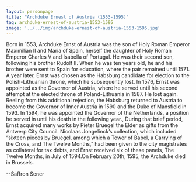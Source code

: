 ```yaml
---
layout: personpage
title: "Archduke Ernest of Austria (1553-1595)"
tag: archduke-ernest-of-austria-1553-1595
image: '../../img/archduke-ernest-of-austria-1553-1595.jpg'
---
```


<p>Born in 1553, Archduke Ernst of Austria was the son of  Holy Roman Emperor Maximilian II and Maria of Spain, herself the daughter of Holy Roman Emperor Charles V and Isabella of Portugal. He was their second son, following his brother Rudolf II. When he was ten years old, he and his brother were sent to Spain for education, where the pair remained until 1571. A year later,  Ernst was chosen as the Habsburg candidate for election to the Polish-Lithuanian throne, which he subsequently lost. In 1576, Ernst was appointed as the Governor of Austria, where he served until his second attempt at the elected throne of Poland-Lithuania in 1587. He lost again. Reeling from this additional rejection, the Habsburg returned to Austria to become the Governor of Inner Austria in 1590 and the Duke of Mansfield in 1593. In 1594, he was appointed the Governor of the Netherlands, a position he served in until his death in the following year., During that brief period, Ernst acquired many works by Pieter Bruegel the Elder as gifts from the Antwerp City Council. Nicolaas Jongelinck’s collection, which included “sixteen pieces by Bruegel, among which a Tower of Babel, a Carrying of the Cross, and The Twelve Months,” had been given to the city magistrates as collateral for tax debts, and Ernst received six of these panels, The Twelve Months, in July of 1594.On February 20th, 1595, the Archduke died in Brussels.</p>
<p>--Saffron Sener</p>